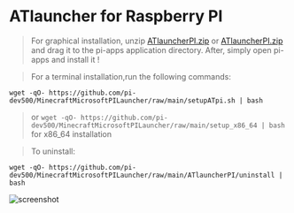 # ATlauncher for Raspberry PI
>For graphical installation, unzip [ATlauncherPI.zip](https://github.com/pi-dev500/MinecraftMicrosoftPILauncher/blob/main/ATlauncherPI.zip?raw=true) or [ATlauncherPI.zip](https://github.com/pi-dev500/MinecraftMicrosoftPILauncher/blob/main/ATlauncherPI2.zip?raw=true) and drag it to the pi-apps application directory. After, simply open pi-apps and install it !

>For a terminal installation,run the following commands:
```
wget -qO- https://github.com/pi-dev500/MinecraftMicrosoftPILauncher/raw/main/setupATpi.sh | bash
```
>or ```wget -qO- https://github.com/pi-dev500/MinecraftMicrosoftPILauncher/raw/main/setup_x86_64 | bash``` for x86_64 installation

>To uninstall: 
```
wget -qO- https://github.com/pi-dev500/MinecraftMicrosoftPILauncher/raw/main/ATlauncherPI/uninstall | bash
```
![screenshot](https://raw.githubusercontent.com/pi-dev500/MinecraftMicrosoftPILauncher/main/SplashScreen.png)
